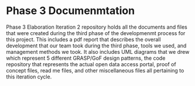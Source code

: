 # Phase 3 Documenmtation
Phase 3 Elaboration Iteration 2 repository holds all the documents and files that were created during the third phase of the developmenmt process for this project. This includes a pdf report that describes the overall development that our team took during the third phase, tools we used, and management methods we took. It also includes UML diagrams that we drew which represent 5 different GRASP/GoF design patterns, the code repository that represents the actual open data access portal, proof of concept files, read me files, and other miscellaneous files all pertaining to this iteration cycle. 
